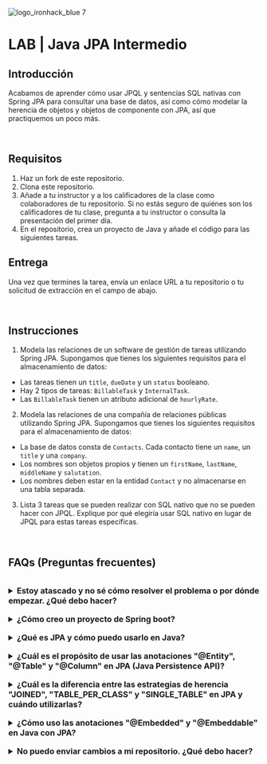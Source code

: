 
![logo_ironhack_blue 7](https://user-images.githubusercontent.com/23629340/40541063-a07a0a8a-601a-11e8-91b5-2f13e4e6b441.png)

# LAB | Java JPA Intermedio

## Introducción

Acabamos de aprender cómo usar JPQL y sentencias SQL nativas con Spring JPA para consultar una base de datos, así como cómo modelar la herencia de objetos y objetos de componente con JPA, así que practiquemos un poco más.

<br>

## Requisitos

1. Haz un fork de este repositorio.
2. Clona este repositorio.
3. Añade a tu instructor y a los calificadores de la clase como colaboradores de tu repositorio. Si no estás seguro de quiénes son los calificadores de tu clase, pregunta a tu instructor o consulta la presentación del primer día.
4. En el repositorio, crea un proyecto de Java y añade el código para las siguientes tareas.

## Entrega

Una vez que termines la tarea, envía un enlace URL a tu repositorio o tu solicitud de extracción en el campo de abajo.

<br>

## Instrucciones

1. Modela las relaciones de un software de gestión de tareas utilizando Spring JPA. Supongamos que tienes los siguientes requisitos para el almacenamiento de datos:

  - Las tareas tienen un `title`, `dueDate` y un `status` booleano.
  - Hay 2 tipos de tareas: `BillableTask` y `InternalTask`.
  - Las `BillableTask` tienen un atributo adicional de `hourlyRate`.

2. Modela las relaciones de una compañía de relaciones públicas utilizando Spring JPA. Supongamos que tienes los siguientes requisitos para el almacenamiento de datos:

  - La base de datos consta de `Contacts`. Cada contacto tiene un `name`, un `title` y una `company`.
  - Los nombres son objetos propios y tienen un `firstName`, `lastName`, `middleName` y `salutation`.
  - Los nombres deben estar en la entidad `Contact` y no almacenarse en una tabla separada.

3. Lista 3 tareas que se pueden realizar con SQL nativo que no se pueden hacer con JPQL. Explique por qué elegiría usar SQL nativo en lugar de JPQL para estas tareas específicas.

<br>  

## FAQs (Preguntas frecuentes)

<br>

<details>  
  <summary style="font-size: 16px; cursor: pointer; outline: none; font-weight: bold;">Estoy atascado y no sé cómo resolver el problema o por dónde empezar. ¿Qué debo hacer?</summary>  

 <br> <!-- ✅ -->  

Si estás atascado en tu código y no sabes cómo resolver el problema o por dónde empezar, debes dar un paso atrás y tratar de formular una pregunta clara y directa sobre el problema específico que enfrentas. El proceso que seguirás al tratar de definir esta pregunta te ayudará a limitar el problema y a encontrar soluciones potenciales.

Por ejemplo, ¿estás enfrentando un problema porque no entiendes el concepto o estás recibiendo un mensaje de error que no sabes cómo arreglar? Por lo general, es útil intentar formular el problema de la manera más clara posible, incluyendo cualquier mensaje de error que estés recibiendo. Esto puede ayudarte a comunicar el problema a otras personas y, potencialmente, a obtener ayuda de tus compañeros o recursos en línea.

Una vez que tengas una comprensión clara del problema, deberías poder comenzar a trabajar hacia la solución.

</details>  

<br>

<details>  
  <summary style="font-size: 16px; cursor: pointer; outline: none; font-weight: bold;">¿Cómo creo un proyecto de Spring boot?</summary>  

 <br> <!-- ✅ -->  

Spring boot es un framework para crear aplicaciones autónomas y de calidad de producción que son fáciles de lanzar y ejecutar. La mejor manera de crear un proyecto de Spring boot es usar el sitio web Spring Initializer. El sitio web proporciona una manera conveniente de generar una estructura básica de proyecto con todas las dependencias y configuraciones necesarias.

- Paso 1: Ve a [start.spring.io](https://start.spring.io/)
- Paso 2: Elige el tipo de proyecto que desea crear, como Maven o Gradle.
- Paso 3: Selecciona la versión de Spring Boot que desea utilizar.
- Paso 4: Elige las dependencias que necesita para su proyecto. Algunas dependencias comunes incluyen web, jpa y data-jpa.
- Paso 5: Haz clic en el botón "Generar" para descargar los archivos del proyecto.

Como alternativa, puedes usar un Entorno de Desarrollo Integrado (IDE) como Eclipse o IntelliJ IDEA. Estos IDEs tienen complementos para crear proyectos de Spring boot, lo que facilita la configuración del entorno y el inicio de la codificación.

</details>  

<br>

<details>  
  <summary style="font-size: 16px; cursor: pointer; outline: none; font-weight: bold;">¿Qué es JPA y cómo puedo usarlo en Java?</summary>  

 <br> <!-- ✅ -->  

JPA significa Interfaz de Persistencia Java, que es una especificación Java para acceder, persistir y gestionar datos entre objetos Java y una base de datos relacional. JPA proporciona una interfaz estándar para acceder a bases de datos, reduciendo la necesidad de código personalizado de acceso a datos y permitiendo una gestión eficiente de las conexiones a la base de datos.

Para usar JPA en Java, necesitarás incluir las dependencias necesarias en su proyecto, como la implementación JPA de Hibernate y crear clases de entidades para representar sus datos. Estas clases de entidades serán anotadas con anotaciones específicas de JPA, como `@Entity` y `@Id`, para indicar la asignación entre la clase Java y la tabla de la base de datos.

Aquí hay un fragmento de código para mostrar cómo crear una clase de entidad JPA en Java:

  ```java
  @Entity
  public class Employee {
    @Id
    @GeneratedValue(strategy=GenerationType.IDENTITY)
    private int id;

    private String name;
    private int age;
    private String position;

    // Getters and Setters for the attributes
  }
  ```

</details>  

<br>

<details>  
  <summary style="font-size: 16px; cursor: pointer; outline: none; font-weight: bold;">¿Cuál es el propósito de usar las anotaciones "@Entity", "@Table" y "@Column" en JPA (Java Persistence API)?</summary>  

 <br> <!-- ✅ -->  

Las anotaciones `@Entity`, `@Table` y `@Column` en JPA (Java Persistence API) se utilizan para mapear objetos Java a tablas de bases de datos relacionales.

`@Entity` se utiliza para marcar una clase como una entidad persistente. Esto significa que las instancias de la clase pueden almacenarse en una base de datos.

`@Table` se utiliza para definir el nombre de la tabla de base de datos a la que se asignará la entidad.

`@Column` se utiliza para definir las columnas en la tabla que corresponden a los atributos de la entidad.

Aquí hay un ejemplo de cómo usar estas anotaciones:

  ```java
  @Entity
  @Table(name="employee")
  public class Employee {

    @Id
    @GeneratedValue(strategy=GenerationType.AUTO)
    @Column(name="id")
    private int id;

    @Column(name="first_name")
    private String firstName;

    @Column(name="last_name")
    private String lastName;

    //getters and setters
  }
  ```

  En este ejemplo, la clase `Employee` se marca como una entidad persistente usando la anotación `@Entity`. El nombre de la tabla de base de datos se define usando la anotación `@Table` como "employee" (empleado). Los atributos `id`, `firstName` y `lastName` se mapean a columnas en la tabla "employee" (empleado) usando la anotación `@Column`.

</details>  

<br>

<details>  
  <summary style="font-size: 16px; cursor: pointer; outline: none; font-weight: bold;">¿Cuál es la diferencia entre las estrategias de herencia "JOINED", "TABLE_PER_CLASS" y "SINGLE_TABLE" en JPA y cuándo utilizarlas?</summary>  

 <br> <!-- ✅ -->  

La anotación `@Inheritance` en JPA se puede usar para especificar la estrategia de herencia para las entidades en JPA. Hay tres estrategias disponibles en JPA: `SINGLE_TABLE`, `JOINED` y `TABLE_PER_CLASS`. La estrategia de herencia se especifica utilizando el atributo de estrategia en la anotación `@Inheritance`.

Las estrategias de herencia en JPA determinan cómo se almacena los datos en la base de datos para las entidades que heredan de una entidad padre.

- **Estrategia JOINED**: crea tablas separadas para cada entidad concreta y se utiliza una unión entre ellas para recuperar los datos.

    ```java
    @Inheritance(strategy=InheritanceType.JOINED)
    @Entity
    public class Parent {
    // ...
    }
    ```

 - **Estrategia TABLE_PER_CLASS**: crea una tabla separada para cada entidad concreta e incluye todas las columnas de la entidad padre también.  
  
    ```java
    @Inheritance(strategy=InheritanceType.TABLE_PER_CLASS)
    @Entity
    public class Parent {
    // ...
    }
    ```

- **Estrategia SINGLE_TABLE**: crea una única tabla para todas las entidades en la jerarquía, incluyendo una columna discriminadora para distinguir entre las entidades.

    ```java
    @Inheritance(strategy=InheritanceType.SINGLE_TABLE)
    @Entity
    public class Parent {
    // ...
    }
    ```

  La elección de la estrategia de herencia depende de los requisitos de la aplicación, como la necesidad de normalización, el número de columnas en la tabla y el número de uniónes requeridas para recuperar los datos. Por ejemplo, si las entidades tienen muchas columnas y es importante la normalización, entonces la estrategia JOINED es apropiada. Si hay menos columnas, la estrategia TABLE_PER_CLASS puede ser más adecuada. La estrategia SINGLE_TABLE es la más simple y compacta pero puede resultar en un modelo de datos menos flexible.  

</details>  

<br>
  
<details>  
 <summary style="font-size: 16px; cursor: pointer; outline: none; font-weight: bold;">¿Cómo uso las anotaciones "@Embedded" y "@Embeddable" en Java con JPA?</summary>  

 <br> <!-- ✅ -->  

 Las anotaciones `@Embedded` y `@Embeddable` en JPA se utilizan para mapear un campo o clase incrustado en una entidad de JPA.  
 Estas anotaciones se utilizan para almacenar un conjunto de campos relacionados dentro de otra entidad de JPA. Esto permite al desarrollador almacenar datos complejos dentro de una sola entidad, en lugar de tener múltiples entidades para diferentes campos de datos.  
 La anotación `@Embeddable` se utiliza para anotar la clase incrustada, mientras que la anotación `@Embedded` se utiliza para anotar el campo dentro de la entidad de JPA que almacenará la clase incrustada.  
 
 Ejemplo:  
 
  ```java
  @Embeddable
  public class Address {
    private String street;
    private String city;
    private String state;
    private String zipCode;
    // getters and setters
  }

  @Entity
  public class Employee {
    @Id
    private long id;
    private String name;
    @Embedded
    private Address address;
    // getters and setters
  }
  ```
 
JPA almacenará los datos en la clase incrustada como parte de la entidad propietaria en la base de datos. Al recuperar la entidad de la base de datos, los datos de la clase incrustada también se recuperarán y almacenarán como parte de la entidad.

En conclusión, las anotaciones `@Embedded` y `@Embeddable` en JPA permiten a los desarrolladores almacenar datos complejos dentro de una sola entidad de JPA, proporcionando una manera más organizada y eficiente de almacenar y recuperar datos de la base de datos.

</details>  

<br>

<details>
  <summary style="font-size: 16px; cursor: pointer; outline: none; font-weight: bold;">No puedo enviar cambios a mi repositorio. ¿Qué debo hacer?</summary>

  <!-- ✅ -->

  Si no puedes enviar cambios a tu repositorio, aquí hay algunos pasos que puedes seguir:

  1. Verifica tu conexión a internet: Asegúrate de que tu conexión a internet sea estable y funcione.
  2. Verifica la URL de tu repositorio: Asegúrate de estar usando la URL correcta de tu repositorio para enviar tus cambios.
  3. Revisa tus credenciales de Git: Asegúrate de que tus credenciales de Git estén actualizadas y correctas. Puedes revisar tus credenciales usando el siguiente comando:

  ```bash
  git config --list
  ```

  4. Actualiza tu repositorio local: Antes de enviar cambios, asegúrate de que tu repositorio local esté actualizado con el repositorio remoto. Puedes actualizar tu repositorio local usando el siguiente comando:

  ```bash
  git fetch origin
  ```

  5. Revisa posibles conflictos: Si hay conflictos entre tu repositorio local y el repositorio remoto, resuélvelos antes de enviar cambios.
  6. Envía cambios: Una vez que hayas resuelto los conflictos y actualizado tu repositorio local, puedes intentar enviar cambios nuevamente usando el siguiente comando:

  ```bash
  git push origin <branch_name>
  ```

</details>